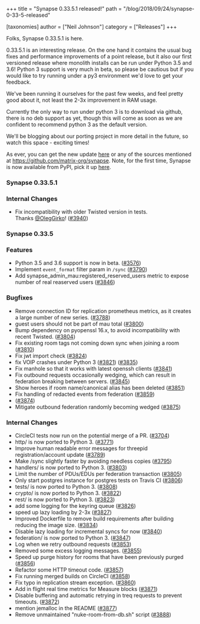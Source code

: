+++
title = "Synapse 0.33.5.1 released!"
path = "/blog/2018/09/24/synapse-0-33-5-released"

[taxonomies]
author = ["Neil Johnson"]
category = ["Releases"]
+++

Folks, Synapse 0.33.5.1 is here.

0.33.5.1 is an interesting release. On the one hand it contains the usual bug fixes and performance improvements of a point release, but it also our first versioned release where monolith installs can be run under Python 3.5 and 3.6! Python 3 support is very much in beta, so please be cautious but if you would like to try running under a py3 environment we'd love to get your feedback.

We've been running it ourselves for the past few weeks, and feel pretty good about it, not least the 2-3x improvement in RAM usage.

Currently the only way to run under python 3 is to download via github, there is no deb support as yet, though this will come as soon as we are confident to recommend python 3 as the default version.

We'll be blogging about our porting project in more detail in the future, so watch this space - exciting times!

As ever, you can get the new update <a href="https://github.com/matrix-org/synapse/releases/tag/v0.33.5.1">here</a> or any of the sources mentioned at <a href="https://github.com/matrix-org/synapse">https://github.com/matrix-org/synapse</a>. Note, for the first time, Synapse is now available from PyPI, pick it up <a href="https://pypi.org/project/matrix-synapse/">here</a>.

### Synapse 0.33.5.1

### Internal Changes

<ul>
 	<li>Fix incompatibility with older Twisted version in tests. Thanks <a class="user-mention" href="https://github.com/OlegGirko" data-hovercard-user-id="6013515" data-octo-click="hovercard-link-click" data-octo-dimensions="link_type:self" aria-describedby="hovercard-aria-description">@OlegGirko</a>! (<a href="https://github.com/matrix-org/synapse/issues/3940">#3940</a>)</li>
</ul>

### Synapse 0.33.5

### Features

<ul>
 	<li>Python 3.5 and 3.6 support is now in beta. (<a href="https://github.com/matrix-org/synapse/issues/3576">#3576</a>)</li>
 	<li>Implement <code>event_format</code> filter param in <code>/sync</code> (<a href="https://github.com/matrix-org/synapse/issues/3790">#3790</a>)</li>
 	<li>Add synapse_admin_mau:registered_reserved_users metric to expose number of real reaserved users (<a href="https://github.com/matrix-org/synapse/issues/3846">#3846</a>)</li>
</ul>

### Bugfixes

<ul>
 	<li>Remove connection ID for replication prometheus metrics, as it creates a large number of new series. (<a href="https://github.com/matrix-org/synapse/issues/3788">#3788</a>)</li>
 	<li>guest users should not be part of mau total (<a href="https://github.com/matrix-org/synapse/issues/3800">#3800</a>)</li>
 	<li>Bump dependency on pyopenssl 16.x, to avoid incompatibility with recent Twisted. (<a href="https://github.com/matrix-org/synapse/issues/3804">#3804</a>)</li>
 	<li>Fix existing room tags not coming down sync when joining a room (<a href="https://github.com/matrix-org/synapse/issues/3810">#3810</a>)</li>
 	<li>Fix jwt import check (<a href="https://github.com/matrix-org/synapse/issues/3824">#3824</a>)</li>
 	<li>fix VOIP crashes under Python 3 (<a class="issue-link js-issue-link" href="https://github.com/matrix-org/synapse/issues/3821" data-error-text="Failed to load issue title" data-id="358016305" data-permission-text="Issue title is private" data-url="https://github.com/matrix-org/synapse/issues/3821">#3821</a>) (<a href="https://github.com/matrix-org/synapse/issues/3835">#3835</a>)</li>
 	<li>Fix manhole so that it works with latest openssh clients (<a href="https://github.com/matrix-org/synapse/issues/3841">#3841</a>)</li>
 	<li>Fix outbound requests occasionally wedging, which can result in federation breaking between servers. (<a href="https://github.com/matrix-org/synapse/issues/3845">#3845</a>)</li>
 	<li>Show heroes if room name/canonical alias has been deleted (<a href="https://github.com/matrix-org/synapse/issues/3851">#3851</a>)</li>
 	<li>Fix handling of redacted events from federation (<a href="https://github.com/matrix-org/synapse/issues/3859">#3859</a>)</li>
 	<li>(<a href="https://github.com/matrix-org/synapse/issues/3874">#3874</a>)</li>
 	<li>Mitigate outbound federation randomly becoming wedged (<a href="https://github.com/matrix-org/synapse/issues/3875">#3875</a>)</li>
</ul>

### Internal Changes

<ul>
 	<li>CircleCI tests now run on the potential merge of a PR. (<a href="https://github.com/matrix-org/synapse/issues/3704">#3704</a>)</li>
 	<li>http/ is now ported to Python 3. (<a href="https://github.com/matrix-org/synapse/issues/3771">#3771</a>)</li>
 	<li>Improve human readable error messages for threepid registration/account update (<a href="https://github.com/matrix-org/synapse/issues/3789">#3789</a>)</li>
 	<li>Make /sync slightly faster by avoiding needless copies (<a href="https://github.com/matrix-org/synapse/issues/3795">#3795</a>)</li>
 	<li>handlers/ is now ported to Python 3. (<a href="https://github.com/matrix-org/synapse/issues/3803">#3803</a>)</li>
 	<li>Limit the number of PDUs/EDUs per federation transaction (<a href="https://github.com/matrix-org/synapse/issues/3805">#3805</a>)</li>
 	<li>Only start postgres instance for postgres tests on Travis CI (<a href="https://github.com/matrix-org/synapse/issues/3806">#3806</a>)</li>
 	<li>tests/ is now ported to Python 3. (<a href="https://github.com/matrix-org/synapse/issues/3808">#3808</a>)</li>
 	<li>crypto/ is now ported to Python 3. (<a href="https://github.com/matrix-org/synapse/issues/3822">#3822</a>)</li>
 	<li>rest/ is now ported to Python 3. (<a href="https://github.com/matrix-org/synapse/issues/3823">#3823</a>)</li>
 	<li>add some logging for the keyring queue (<a href="https://github.com/matrix-org/synapse/issues/3826">#3826</a>)</li>
 	<li>speed up lazy loading by 2-3x (<a href="https://github.com/matrix-org/synapse/issues/3827">#3827</a>)</li>
 	<li>Improved Dockerfile to remove build requirements after building reducing the image size. (<a href="https://github.com/matrix-org/synapse/issues/3834">#3834</a>)</li>
 	<li>Disable lazy loading for incremental syncs for now (<a href="https://github.com/matrix-org/synapse/issues/3840">#3840</a>)</li>
 	<li>federation/ is now ported to Python 3. (<a href="https://github.com/matrix-org/synapse/issues/3847">#3847</a>)</li>
 	<li>Log when we retry outbound requests (<a href="https://github.com/matrix-org/synapse/issues/3853">#3853</a>)</li>
 	<li>Removed some excess logging messages. (<a href="https://github.com/matrix-org/synapse/issues/3855">#3855</a>)</li>
 	<li>Speed up purge history for rooms that have been previously purged (<a href="https://github.com/matrix-org/synapse/issues/3856">#3856</a>)</li>
 	<li>Refactor some HTTP timeout code. (<a href="https://github.com/matrix-org/synapse/issues/3857">#3857</a>)</li>
 	<li>Fix running merged builds on CircleCI (<a href="https://github.com/matrix-org/synapse/issues/3858">#3858</a>)</li>
 	<li>Fix typo in replication stream exception. (<a href="https://github.com/matrix-org/synapse/issues/3860">#3860</a>)</li>
 	<li>Add in flight real time metrics for Measure blocks (<a href="https://github.com/matrix-org/synapse/issues/3871">#3871</a>)</li>
 	<li>Disable buffering and automatic retrying in treq requests to prevent timeouts. (<a href="https://github.com/matrix-org/synapse/issues/3872">#3872</a>)</li>
 	<li>mention jemalloc in the README (<a href="https://github.com/matrix-org/synapse/issues/3877">#3877</a>)</li>
 	<li>Remove unmaintained "nuke-room-from-db.sh" script (<a href="https://github.com/matrix-org/synapse/issues/3888">#3888</a>)</li>
</ul>
